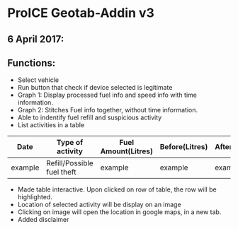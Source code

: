 # ProICE Geotab-Addin v3
## 6 April 2017: 
## Functions:
  - Select vehicle
  - Run button that check if device selected is legitimate
  - Graph 1: Display processed fuel info and speed info with time information.
  - Graph 2: Stitches Fuel info together, without time information.
  - Able to indentify fuel refill and suspicious activity
  - List activities in a table

| Date | Type of activity | Fuel Amount(Litres) | Before(Litres) | After(Litres) |
| --- | --- | --- | --- | --- |
| example | Refill/Possible fuel theft | example  | example | example |

  - Made table interactive. Upon clicked on row of table, the row will be highlighted.
  - Location of selected activity will be display on an image
  - Clicking on image will open the location in google maps, in a new tab.
  - Added disclaimer